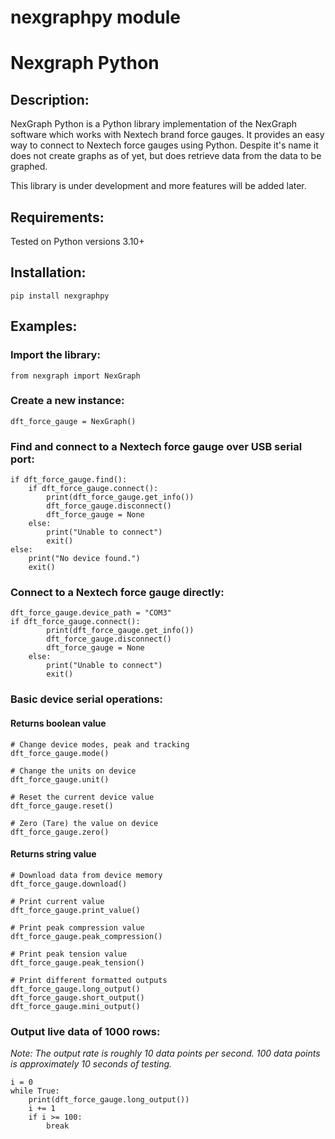 # nexgraphpy module
# Nexgraph Python

## Description:
NexGraph Python is a Python library implementation of the NexGraph software which works with Nextech brand force gauges.  It provides an easy way to connect to Nextech force gauges using Python.  Despite it's name it does not create graphs as of yet, but does retrieve data from the data to be graphed.

This library is under development and more features will be added later.

## Requirements:
Tested on Python versions 3.10+

## Installation:

`pip install nexgraphpy`

## Examples:

### Import the library:

`from nexgraph import NexGraph`

### Create a new instance:

`dft_force_gauge = NexGraph()`

### Find and connect to a Nextech force gauge over USB serial port:

```
if dft_force_gauge.find():
    if dft_force_gauge.connect():
        print(dft_force_gauge.get_info())
        dft_force_gauge.disconnect()
        dft_force_gauge = None
    else:
        print("Unable to connect")
        exit()
else:
    print("No device found.")
    exit()
```

### Connect to a Nextech force gauge directly:

```
dft_force_gauge.device_path = "COM3"
if dft_force_gauge.connect():
        print(dft_force_gauge.get_info())
        dft_force_gauge.disconnect()
        dft_force_gauge = None
    else:
        print("Unable to connect")
        exit()
```

### Basic device serial operations:

#### Returns boolean value
```
# Change device modes, peak and tracking
dft_force_gauge.mode()

# Change the units on device
dft_force_gauge.unit()

# Reset the current device value
dft_force_gauge.reset()

# Zero (Tare) the value on device
dft_force_gauge.zero()
```

#### Returns string value
```
# Download data from device memory
dft_force_gauge.download()

# Print current value
dft_force_gauge.print_value()

# Print peak compression value
dft_force_gauge.peak_compression()

# Print peak tension value
dft_force_gauge.peak_tension()

# Print different formatted outputs
dft_force_gauge.long_output()
dft_force_gauge.short_output()
dft_force_gauge.mini_output()
```

### Output live data of 1000 rows:

*Note: 
The output rate is roughly 10 data points per second.
100 data points is approximately 10 seconds of testing.*

```
i = 0
while True:
    print(dft_force_gauge.long_output())
    i += 1
    if i >= 100:
        break
```

